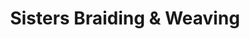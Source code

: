 ---
title: "Sisters Braiding & Weaving"
url: /woodbridge/sisters-braiding-und-weaving/
shop: Friseur
---